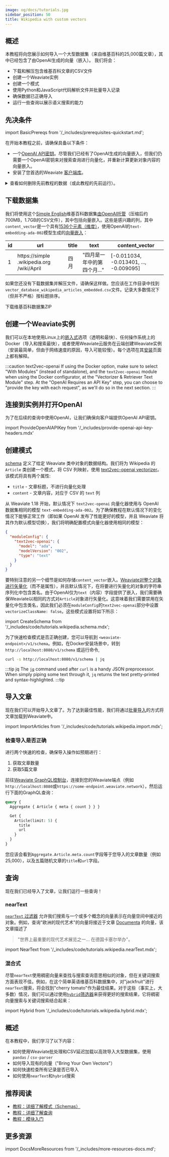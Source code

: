 ```yaml
---
image: og/docs/tutorials.jpg
sidebar_position: 50
title: Wikipedia with custom vectors
---
```


## 概述

本教程将向您展示如何导入一个大型数据集（来自维基百科的25,000篇文章），其中已经包含了由OpenAI生成的向量（嵌入）。
我们将会：
* 下载和解压包含维基百科文章的CSV文件
* 创建一个Weaviate实例
* 创建一个模式
* 使用Python和JavaScript代码解析文件并批量导入记录
* 确保数据已正确导入
* 运行一些查询以展示语义搜索的能力


## 先决条件

import BasicPrereqs from '/_includes/prerequisites-quickstart.md';

<BasicPrereqs />

在开始本教程之前，请确保具备以下条件：

- 一个[OpenAI API密钥](https://platform.openai.com/account/api-keys)。尽管我们已经有了OpenAI生成的向量嵌入，但我们仍需要一个OpenAI密钥来对搜索查询进行向量化，并重新计算更新对象内容的向量嵌入。
- 安装了您首选的Weaviate [客户端库](../client-libraries/index.md)。

<details>
  <summary>
    查看如何删除先前教程的数据（或此教程的先前运行）。
</summary>

import CautionSchemaDeleteClass from '/_includes/schema-delete-class.mdx'

<CautionSchemaDeleteClass />

</details>

## 下载数据集

我们将使用这个[Simple English](https://simple.wikipedia.org/wiki/Simple_English_Wikipedia)维基百科数据集[由OpenAI托管](https://cdn.openai.com/API/examples/data/vector_database_wikipedia_articles_embedded.zip)（压缩后约700MB，1.7GB的CSV文件），其中包括向量嵌入。这些是感兴趣的列，其中`content_vector`是一个具有[1536个元素（维度）](https://openai.com/blog/new-and-improved-embedding-model)，使用OpenAI的`text-embedding-ada-002`模型生成的[向量嵌入](/blog/vector-embeddings-explained)：

| id | url | title | text | content_vector |
|----|-----|-------|------|----------------|
| 1 | https://simple<wbr/>.wikipedia.org<wbr/>/wiki/April | 四月 | "四月是一年中的第四个月..." | [-0.011034, -0.013401, ..., -0.009095] |

如果您还没有下载数据集并解压文件，请确保这样做。您应该在工作目录中找到`vector_database_wikipedia_articles_embedded.csv`文件。记录大多数情况下（但并不严格）按标题排序。

<p>
  <DownloadButton link="https://cdn.openai.com/API/examples/data/vector_database_wikipedia_articles_embedded.zip">下载维基百科数据集ZIP</DownloadButton>
</p>


## 创建一个Weaviate实例

我们可以在本地使用Linux上的[嵌入式](../installation/embedded.md)选项（透明和最快）、任何操作系统上的Docker（导入和搜索最快），或者使用Weaviate云服务在云端创建Weaviate实例（安装最简单，但由于网络速度的原因，导入可能较慢）。每个选项在其[安装](../installation/index.md)页面上都有解释。

:::caution text2vec-openai
If using the Docker option, make sure to select "With Modules" (instead of standalone), and the `text2vec-openai` module when using the Docker configurator, at the "Vectorizer & Retriever Text Module" step. At the "OpenAI Requires an API Key" step, you can choose to "provide the key with each request", as we'll do so in the next section.
:::


## 连接到实例并打开OpenAI

为了在后续的查询中使用OpenAI，让我们确保向客户端提供OpenAI API密钥。

import ProvideOpenAIAPIKey from '/_includes/provide-openai-api-key-headers.mdx'

<ProvideOpenAIAPIKey />


## 创建模式

[schema](./schema.md) 定义了给定 Weaviate 类中对象的数据结构。我们将为 Wikipedia 的 `Article` 类创建一个模式，将 CSV 列映射，使用 [text2vec-openai vectorizer](../configuration/schema-configuration.md#specify-a-vectorizer)。该模式将具有两个属性:
* `title` - 文章标题，不进行向量化处理
* `content` - 文章内容，对应于 CSV 的 `text` 列

从 Weaviate 1.18 开始，默认情况下 `text2vec-openai` 向量化器使用与 OpenAI 数据集相同的模型 `text-embedding-ada-002`。为了确保教程在默认情况下的变化情况下能够正常工作（即如果 OpenAI 发布了性能更好的模型，并且 Weaviate 将其作为默认模型切换），我们将明确配置模式向量化器使用相同的模型：

```json
{
  "moduleConfig": {
    "text2vec-openai": {
      "model": "ada",
      "modelVersion": "002",
      "type": "text"
    }
  }
}
```

要特别注意的另一个细节是如何存储`content_vector`嵌入。[Weaviate对整个对象进行矢量化](../config-refs/schema.md#configure-semantic-indexing)（而不是属性），并且默认情况下，在将要进行矢量化的对象的字符串序列化中包含类名。由于OpenAI仅为`text`（内容）字段提供了嵌入，我们需要确保Weaviate以相同的方式对`Article`对象进行矢量化。这意味着我们需要禁用在矢量化中包含类名，因此我们必须在`moduleConfig`的`text2vec-openai`部分中设置`vectorizeClassName: false`。这些模式设置将如下所示：

import CreateSchema from '/_includes/code/tutorials.wikipedia.schema.mdx';

<CreateSchema />

为了快速检查模式是否正确创建，您可以导航到 `<weaviate-endpoint>/v1/schema`。例如，在Docker安装场景中，转到 `http://localhost:8080/v1/schema` 或运行命令,

```bash
curl -s http://localhost:8080/v1/schema | jq
```

:::tip jq
The [`jq`](https://stedolan.github.io/jq/) command used after `curl` is a handy JSON preprocessor. When simply piping some text through it, `jq` returns the text pretty-printed and syntax-highlighted.
:::tip


## 导入文章

现在我们可以开始导入文章了。为了达到最佳性能，我们将通过[批量导入](../api/rest/batch.md)的方式将文章加载到Weaviate中。

import ImportArticles from '/_includes/code/tutorials.wikipedia.import.mdx';

<ImportArticles />


### 检查导入是否正确

进行两个快速的检查，确保导入操作如预期进行：

1. 获取文章数量
2. 获取5篇文章

前往[Weaviate GraphQL控制台](https://console.weaviate.io)，连接到您的Weaviate端点（例如`http://localhost:8080`或`https://some-endpoint.weaviate.network`），然后运行下面的GraphQL查询：

```graphql
query {
  Aggregate { Article { meta { count } } }

  Get {
    Article(limit: 5) {
      title
      url
    }
  }
}
```

您应该会看到`Aggregate.Article.meta.count`字段等于您导入的文章数量（例如25,000），以及五篇随机文章的`title`和`url`字段。

## 查询

现在我们已经导入了文章，让我们运行一些查询！

### nearText

[`nearText` 过滤器](../api/graphql/vector-search-parameters.md#neartext) 允许我们搜索与一个或多个概念的向量表示在向量空间中接近的对象。例如，查询"欧洲的现代艺术"的向量将接近于文章 [Documenta](https://simple.wikipedia.org/wiki/Documenta) 的向量，该文章描述了
> "世界上最重要的现代艺术展览之一... 在德国卡塞尔举办"。

import NearText from '/_includes/code/tutorials.wikipedia.nearText.mdx';

<NearText />

### 混合式

尽管`nearText`使用稠密向量来查找与搜索查询意思相似的对象，但在关键词搜索方面表现不佳。例如，在这个简单英语维基百科数据集中，对"jackfruit"进行`nearText`搜索，将会找到"cherry tomato"作为最佳结果。对于这些（事实上，大多数）情况，我们可以通过使用[`hybrid`筛选器](../api/graphql/vector-search-parameters.md#hybrid)来获得更好的搜索结果，它将稠密向量搜索与关键词搜索结合起来：

import Hybrid from '/_includes/code/tutorials.wikipedia.hybrid.mdx';

<Hybrid />


## 概述

在本教程中，我们学习了以下内容：
* 如何使用Weaviate批处理和CSV延迟加载以高效导入大型数据集，使用`pandas` / `csv-parser`
* 如何导入现有的向量（"Bring Your Own Vectors"）
* 如何快速检查所有记录是否已导入
* 如何使用`nearText`和`hybrid`搜索


## 推荐阅读

- [教程：详细了解模式（Schemas）](./schema.md)
- [教程：详细了解查询](./query.md)
- [教程：模块入门](./modules.md)


## 更多资源

import DocsMoreResources from '/_includes/more-resources-docs.md';

<DocsMoreResources />